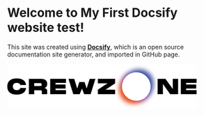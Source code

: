 # Welcome to My First Docsify website test!

This site was created using [**Docsify**](https://docsify.js.org), which is an open source documentation site generator, and imported in GitHub page. 

![Welcome to Crewzone](./images/crewzone-logo.png)
